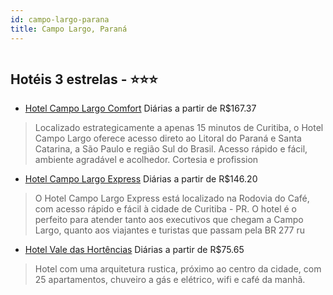 ```yaml
---
id: campo-largo-parana
title: Campo Largo, Paraná
---
```


<center><img src="https://novo-hu.s3.amazonaws.com/reservas/ota/prod/hotel/1954/38564644_20171002161905.jpg" alt="" /></center>


## Hotéis 3 estrelas - ⭐️⭐️⭐️

-    [Hotel Campo Largo Comfort](https://www.hurb.com/hoteis/campo-largo/hotel-campo-largo-comfort-OMN-3245?cmp=18055) Diárias a partir de R$167.37
   > Localizado estrategicamente a apenas 15 minutos de Curitiba, o Hotel Campo Largo oferece acesso direto ao Litoral do Paraná e Santa Catarina, a São Paulo e região Sul do Brasil. Acesso rápido e fácil, ambiente agradável e acolhedor.  Cortesia e profission
-    [Hotel Campo Largo Express](https://www.hurb.com/hoteis/campo-largo/hotel-campo-largo-express-OMN-5687?cmp=18055) Diárias a partir de R$146.20
   > O Hotel Campo Largo Express está localizado na Rodovia do Café, com acesso rápido e fácil à cidade de Curitiba - PR. O hotel é o perfeito para atender tanto aos executivos que chegam a Campo Largo, quanto aos viajantes e turistas que passam pela BR 277 ru
-    [Hotel Vale das Hortências](https://www.hurb.com/hoteis/campo-largo/hotel-vale-das-hortencias-7621?cmp=18055) Diárias a partir de R$75.65
   > Hotel com uma arquitetura rustica, próximo ao centro da cidade, com 25 apartamentos, chuveiro a gás e elétrico, wifi e café da manhã.
